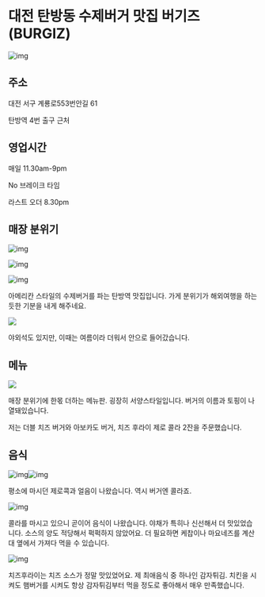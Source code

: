 

# 대전 탄방동 수제버거 맛집 버기즈(BURGIZ)



![img](https://raw.githubusercontent.com/EasternJade/mdblog/master/burgiz.assets/img-20211110220106621.jpg)

## 주소

대전 서구 계룡로553번안길 61

탄방역 4번 출구 근처



## 영업시간

매일 11.30am-9pm

No 브레이크 타임

라스트 오더 8.30pm



## 매장 분위기

![img](https://raw.githubusercontent.com/EasternJade/mdblog/master/burgiz.assets/img-20211110220106448.jpg)

![img](https://raw.githubusercontent.com/EasternJade/mdblog/master/burgiz.assets/img-20211110220106531.jpg)

![img](https://raw.githubusercontent.com/EasternJade/mdblog/master/burgiz.assets/img-20211110220106603.jpg)

아메리칸 스타일의 수제버거를 파는 탄방역 맛집입니다. 가게 분위기가 해외여행을 하는 듯한 기분을 내게 해주네요.



![](https://raw.githubusercontent.com/EasternJade/mdblog/master/burgiz.assets/img-20211110220106653.jpg)

야외석도 있지만, 이때는 여름이라 더워서 안으로 들어갔습니다.



## 메뉴

![](https://raw.githubusercontent.com/EasternJade/mdblog/master/burgiz.assets/img.jpg)

매장 분위기에 한몫 더하는 메뉴판. 굉장히 서양스타일입니다. 버거의 이름과 토핑이 나열돼있습니다.

저는 더블 치즈 버거와 아보카도 버거, 치즈 후라이 제로 콜라 2잔을 주문했습니다.



## 음식

![img](https://raw.githubusercontent.com/EasternJade/mdblog/master/burgiz.assets/img-20211110220106402.jpg)![img](https://raw.githubusercontent.com/EasternJade/mdblog/master/burgiz.assets/img-20211110220106520.jpg)

평소에 마시던 제로콕과 얼음이 나왔습니다. 역시 버거엔 콜라죠.



![img](https://raw.githubusercontent.com/EasternJade/mdblog/master/burgiz.assets/img-20211110220106574.jpg)

콜라를 마시고 있으니 곧이어 음식이 나왔습니다. 야채가 특히나 신선해서 더 맛있었습니다. 소스의 양도 적당해서 퍽퍽하지 않았어요. 더 필요하면 케찹이나 마요네즈를 계산대 옆에서 가져다 먹을 수 있습니다.



![img](https://raw.githubusercontent.com/EasternJade/mdblog/master/burgiz.assets/img-20211110220106632.jpg)

치즈후라이는 치즈 소스가 정말 맛있었어요. 제 최애음식 중 하나인 감자튀김. 치킨을 시켜도 햄버거를 시켜도 항상 감자튀김부터 먹을 정도로 좋아해서 매우 만족했습니다.



